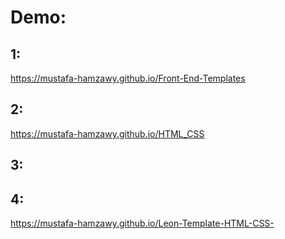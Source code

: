 # Demo:

## 1:
https://mustafa-hamzawy.github.io/Front-End-Templates

## 2:
https://mustafa-hamzawy.github.io/HTML_CSS

## 3:

## 4:
https://mustafa-hamzawy.github.io/Leon-Template-HTML-CSS-
